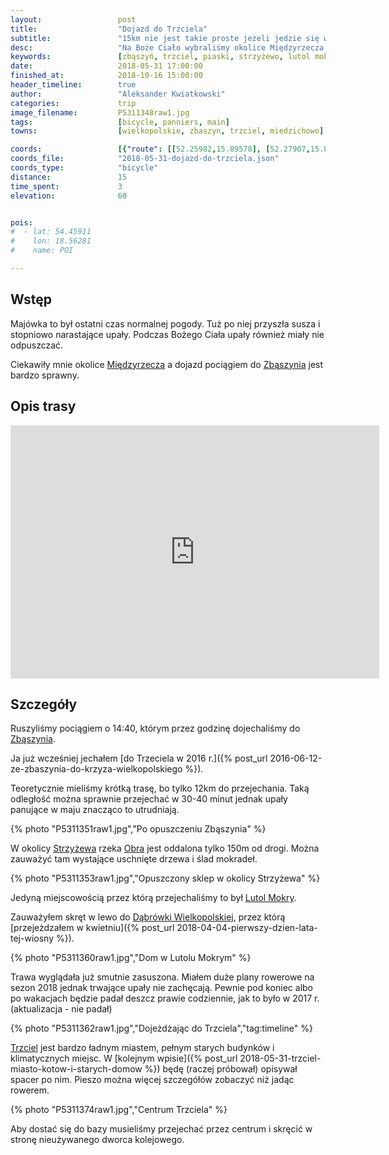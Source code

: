 ```yaml
---
layout:                 post
title:                  "Dojazd do Trzciela"
subtitle:               "15km nie jest takie proste jeżeli jedzie się w upalny dzień"
desc:                   "Na Boże Ciało wybraliśmy okolice Międzyrzecza. Dwa dni zaplanowaliśmy w okolice Trzciela, do którego najpierw musieliśmy jakoś dojechać. Niestety upał znacząco nam utrudniał."
keywords:               [zbąszyń, trzciel, piaski, strzyżewo, lutol mokry]
date:                   2018-05-31 17:00:00
finished_at:            2018-10-16 15:00:00
header_timeline:        true
author:                 "Aleksander Kwiatkowski"
categories:             trip
image_filename:         P5311348raw1.jpg
tags:                   [bicycle, panniers, main]
towns:                  [wielkopolskie, zbaszyn, trzciel, miedzichowo]

coords:                 [{"route": [[52.25982,15.89578], [52.27907,15.88299], [52.30732,15.86810], [52.32957,15.87239], [52.36499,15.87406], [52.36970,15.88694], [52.36624,15.89200]], "type": "bicycle"}]
coords_file:            "2018-05-31-dojazd-do-trzciela.json"
coords_type:            "bicycle"
distance:               15
time_spent:             3
elevation:              60


pois:
#  - lat: 54.45911
#    lon: 18.56281
#    name: POI

---
```


[wiki-trzciel]: https://pl.wikipedia.org/wiki/Trzciel
[wiki-miedzyrzecz]: https://pl.wikipedia.org/wiki/Mi%C4%99dzyrzecz
[wiki-zbaszyn]: https://pl.wikipedia.org/wiki/Zb%C4%85szy%C5%84
[wiki-strzyzewo]: https://pl.wikipedia.org/wiki/Strzy%C5%BCewo_(powiat_nowotomyski)
[wiki-obra]: https://pl.wikipedia.org/wiki/Obra_(rzeka)
[wiki-lutol-mokry]: https://pl.wikipedia.org/wiki/Lutol_Mokry
[wiki-dabrowka-wielkopolska]: https://pl.wikipedia.org/wiki/D%C4%85br%C3%B3wka_Wielkopolska


## Wstęp

Majówka to był ostatni czas normalnej pogody. Tuż po niej przyszła susza i
stopniowo narastające upały. Podczas Bożego Ciała upały również miały nie odpuszczać.

Ciekawiły mnie okolice [Międzyrzecza][wiki-miedzyrzecz] a dojazd pociągiem
do [Zbąszynia][wiki-zbaszyn] jest bardzo sprawny.

## Opis trasy

<iframe height='405' width='590' frameborder='0' allowtransparency='true' scrolling='no' src='https://www.strava.com/activities/1616515059/embed/768b0850ed4ced59fde0740c1b19c40c84af7d95'></iframe>

## Szczegóły

Ruszyliśmy pociągiem o 14:40, którym przez godzinę dojechaliśmy do
[Zbąszynia][wiki-zbaszyn].

Ja już wcześniej jechałem [do Trzeciela w 2016 r.]({% post_url 2016-06-12-ze-zbaszynia-do-krzyza-wielkopolskiego %}).

Teoretycznie mieliśmy krótką trasę, bo tylko 12km do przejechania.
Taką odległość można sprawnie przejechać w 30-40 minut jednak
upały panujące w maju znacząco to utrudniają.

{% photo "P5311351raw1.jpg","Po opuszczeniu Zbąszynia" %}

W okolicy [Strzyżewa][wiki-strzyzewo] rzeka [Obra][wiki-obra] jest
oddalona tylko 150m od drogi. Można zauważyć tam wystające uschnięte drzewa
i ślad mokradeł.

{% photo "P5311353raw1.jpg","Opuszczony sklep w okolicy Strzyżewa" %}

Jedyną miejscowością przez którą przejechaliśmy to był
[Lutol Mokry][wiki-lutol-mokry].

Zauważyłem skręt w lewo do [Dąbrówki Wielkopolskiej][wiki-dabrowka-wielkopolska],
przez którą [przejeżdzałem w kwietniu]({% post_url 2018-04-04-pierwszy-dzien-lata-tej-wiosny %}).

{% photo "P5311360raw1.jpg","Dom w Lutolu Mokrym" %}

Trawa wyglądała już smutnie zasuszona. Miałem duże plany rowerowe na sezon 2018
jednak trwające upały nie zachęcają. Pewnie pod koniec albo po wakacjach
będzie padał deszcz prawie codziennie, jak to było w 2017 r.
(aktualizacja - nie padał)

{% photo "P5311362raw1.jpg","Dojeżdżając do Trzciela","tag:timeline" %}

[Trzciel][wiki-trzciel] jest bardzo ładnym miastem, pełnym starych
budynków i klimatycznych miejsc.
W [kolejnym wpisie]({% post_url 2018-05-31-trzciel-miasto-kotow-i-starych-domow %})
będę (raczej próbował) opisywał spacer po nim. Pieszo można więcej
szczegółów zobaczyć niż jadąc rowerem.

{% photo "P5311374raw1.jpg","Centrum Trzciela" %}

Aby dostać się do bazy musieliśmy przejechać przez centrum i
skręcić w stronę nieużywanego dworca kolejowego.
